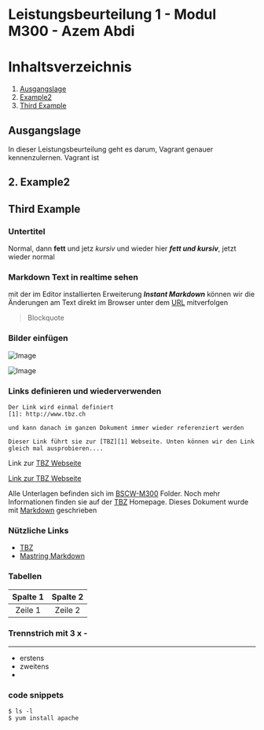 # **Leistungsbeurteilung 1 - Modul M300 - Azem Abdi**

# Inhaltsverzeichnis

1. [Ausgangslage](#example)
2. [Example2](#example2)
3. [Third Example](#third-example)

## Ausgangslage
In dieser Leistungsbeurteilung geht es darum, Vagrant genauer kennenzulernen. Vagrant ist 


## 2. Example2
## Third Example

### Untertitel

Normal, dann **fett** und jetz *kursiv* und wieder hier ***fett und kursiv***, jetzt wieder normal

### Markdown Text in realtime sehen

mit der im Editor installierten Erweiterung ***Instant Markdown*** können wir die
Änderungen am Text direkt im Browser unter dem [URL](http://localhost:8090) mitverfolgen

> Blockquote

### Bilder einfügen

![Image](images/denken.png)

![Image](images/emoji-cold.jpg)



### Links definieren und wiederverwenden

    Der Link wird einmal definiert
    [1]: http://www.tbz.ch

    und kann danach im ganzen Dokument immer wieder referenziert werden

    Dieser Link führt sie zur [TBZ][1] Webseite. Unten können wir den Link gleich mal ausprobieren....

[1]: http://www.tbz.ch
[2]: https://guides.github.com/features/mastering-markdown/
[3]: https://bscw.tbz.ch/bscw/bscw.cgi/25833849

Link zur [TBZ Webseite][1]

[Link zur TBZ Webseite](http://www.tbz.ch)

Alle Unterlagen befinden sich im [BSCW-M300][3] Folder. Noch mehr Informationen finden sie auf der [TBZ][1] Homepage.
Dieses Dokument wurde mit [Markdown][2] geschrieben


### Nützliche Links
* [TBZ][1]
* [Mastring Markdown][2]

### Tabellen

|Spalte 1 | Spalte 2|
|:--:|:--:|
|Zeile 1|Zeile 2|

### Trennstrich mit 3 x -

---





* erstens
* zweitens
*

### code snippets

    $ ls -l
    $ yum install apache
